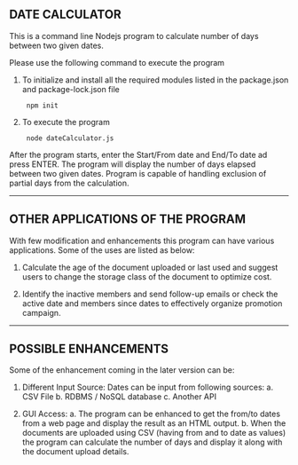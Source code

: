 
 DATE CALCULATOR
 ----------------------------------
 
 This is a command line Nodejs program to calculate number of days between two given dates.
 
 Please use the following command to execute the program
 
 1. To initialize and install all the required modules listed in the package.json and package-lock.json file
 
         npm init
 
 2. To execute the program 
    
         node dateCalculator.js
 
 After the program starts, enter the Start/From date and End/To date ad press ENTER. The program will display the number of days elapsed between two given dates.
 Program is capable of handling exclusion of partial days from the calculation.
 
 -------------------------------------
 OTHER APPLICATIONS OF THE PROGRAM
 -------------------------------------
 
 With few modification and enhancements this program can have various applications. Some of the uses are listed as below:
 
 1. Calculate the age of the document uploaded or last used and suggest users to change the storage class of the document to optimize cost.
 
 2. Identify the inactive members and send follow-up emails or check the active date and members since dates to effectively organize promotion campaign.
 
 ------------------------------------
 POSSIBLE ENHANCEMENTS
 ------------------------------------
 
 Some of the enhancement coming in the later version can be:
 
 1. Different Input Source:
    Dates can be input from following sources:
      a. CSV File
      b. RDBMS / NoSQL database
      c. Another API
 
 2. GUI Access:
      a. The program can be enhanced to get the from/to dates from a web page and display the result as an HTML output.
      b. When the documents are uploaded using CSV (having from and to date as values) the program can calculate the number of days and   display it along with the document upload details.
